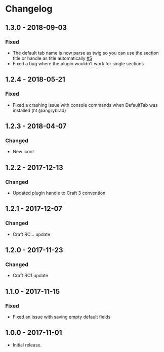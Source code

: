 # Changelog

## 1.3.0 - 2018-09-03
### Fixed
* The default tab name is now parse as twig so you can use the section title or handle as title automatically [#5](https://github.com/studioespresso/craft3-defaulttab/issues/5)
* Fixed a bug where the plugin wouldn't work for single sections

## 1.2.4 - 2018-05-21
### Fixed
* Fixed a crashing issue with console commands when DefaultTab was installed (ht @angrybrad)

## 1.2.3 - 2018-04-07
### Changed
* New icon!

## 1.2.2 - 2017-12-13
### Changed
* Updated plugin handle to Craft 3 convention

## 1.2.1 - 2017-12-07
### Changed
* Craft RC... update

## 1.2.0 - 2017-11-23
### Changed
* Craft RC1 update

## 1.1.0 - 2017-11-15
### Fixed
* Fixed an issue with saving empty default fields

## 1.0.0 - 2017-11-01
* Initial release.
